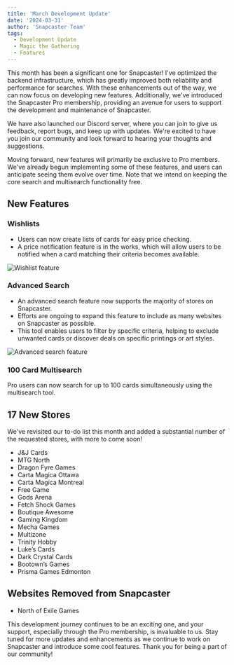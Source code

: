 ```yaml
---
title: 'March Development Update'
date: '2024-03-31'
author: 'Snapcaster Team'
tags:
  - Development Update
  - Magic the Gathering
  - Features
---
```


This month has been a significant one for Snapcaster! I've optimized the backend infrastructure, which has greatly improved both reliability and performance for searches. With these enhancements out of the way, we can now focus on developing new features. Additionally, we've introduced the Snapcaster Pro membership, providing an avenue for users to support the development and maintenance of Snapcaster.

We have also launched our Discord server, where you can join to give us feedback, report bugs, and keep up with updates. We're excited to have you join our community and look forward to hearing your thoughts and suggestions.

Moving forward, new features will primarily be exclusive to Pro members. We've already begun implementing some of these features, and users can anticipate seeing them evolve over time. Note that we intend on keeping the core search and multisearch functionality free.

## New Features

### Wishlists

- Users can now create lists of cards for easy price checking.
- A price notification feature is in the works, which will allow users to be notified when a card matching their criteria becomes available.

![Wishlist feature](/blog-images/thumbnail-march.png)

### Advanced Search

- An advanced search feature now supports the majority of stores on Snapcaster.
- Efforts are ongoing to expand this feature to include as many websites on Snapcaster as possible.
- This tool enables users to filter by specific criteria, helping to exclude unwanted cards or discover deals on specific printings or art styles.

![Advanced search feature](/blog-images/advanced.png)

### 100 Card Multisearch

Pro users can now search for up to 100 cards simultaneously using the multisearch tool.

## 17 New Stores

We've revisited our to-do list this month and added a substantial number of the requested stores, with more to come soon!

- J&J Cards
- MTG North
- Dragon Fyre Games
- Carta Magica Ottawa
- Carta Magica Montreal
- Free Game
- Gods Arena
- Fetch Shock Games
- Boutique Awesome
- Gaming Kingdom
- Mecha Games
- Multizone
- Trinity Hobby
- Luke’s Cards
- Dark Crystal Cards
- Bootown’s Games
- Prisma Games Edmonton

## Websites Removed from Snapcaster

- North of Exile Games

This development journey continues to be an exciting one, and your support, especially through the Pro membership, is invaluable to us. Stay tuned for more updates and enhancements as we continue to work on Snapcaster and introduce some cool features. Thank you for being a part of our community!

